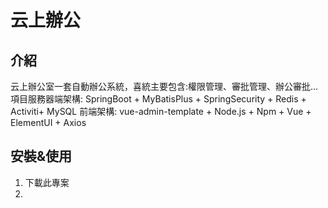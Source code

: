 # 云上辦公
## 介紹

云上辦公室一套自動辦公系統，喜統主要包含:權限管理、審批管理、辦公審批...
項目服務器端架構: SpringBoot + MyBatisPlus + SpringSecurity + Redis + Activiti+ MySQL
前端架構: vue-admin-template + Node.js + Npm + Vue + ElementUI + Axios

## 安裝&使用
1. 下載此專案
2. 
